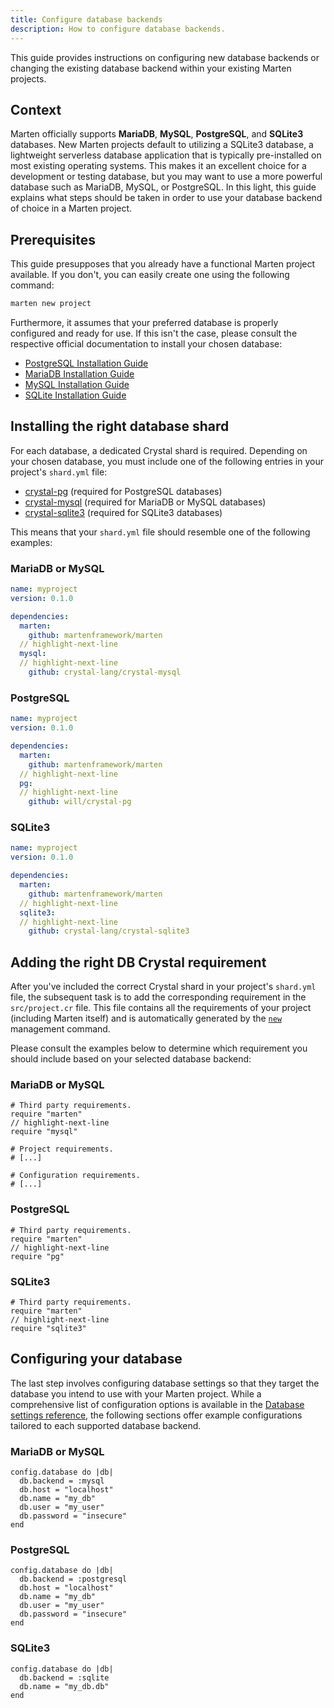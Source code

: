 ```yaml
---
title: Configure database backends
description: How to configure database backends.
---
```


This guide provides instructions on configuring new database backends or changing the existing database backend within your existing Marten projects.

## Context

Marten officially supports **MariaDB**, **MySQL**, **PostgreSQL**, and **SQLite3** databases. New Marten projects default to utilizing a SQLite3 database, a lightweight serverless database application that is typically pre-installed on most existing operating systems. This makes it an excellent choice for a development or testing database, but you may want to use a more powerful database such as MariaDB, MySQL, or PostgreSQL. In this light, this guide explains what steps should be taken in order to use your database backend of choice in a Marten project.

## Prerequisites

This guide presupposes that you already have a functional Marten project available. If you don't, you can easily create one using the following command:

```bash
marten new project
```

Furthermore, it assumes that your preferred database is properly configured and ready for use. If this isn't the case, please consult the respective official documentation to install your chosen database:

* [PostgreSQL Installation Guide](https://wiki.postgresql.org/wiki/Detailed_installation_guides)
* [MariaDB Installation Guide](https://mariadb.com/kb/en/getting-installing-and-upgrading-mariadb)
* [MySQL Installation Guide](https://dev.mysql.com/doc/refman/8.0/en/installing.html)
* [SQLite Installation Guide](https://www.tutorialspoint.com/sqlite/sqlite_installation.htm)

## Installing the right database shard

For each database, a dedicated Crystal shard is required. Depending on your chosen database, you must include one of the following entries in your project's `shard.yml` file:

* [crystal-pg](https://github.com/will/crystal-pg) (required for PostgreSQL databases)
* [crystal-mysql](https://github.com/crystal-lang/crystal-mysql) (required for MariaDB or MySQL databases)
* [crystal-sqlite3](https://github.com/crystal-lang/crystal-sqlite3) (required for SQLite3 databases)

This means that your `shard.yml` file should resemble one of the following examples:

### MariaDB or MySQL

```yaml
name: myproject
version: 0.1.0

dependencies:
  marten:
    github: martenframework/marten
  // highlight-next-line
  mysql:
  // highlight-next-line
    github: crystal-lang/crystal-mysql
```

### PostgreSQL

```yaml
name: myproject
version: 0.1.0

dependencies:
  marten:
    github: martenframework/marten
  // highlight-next-line
  pg:
  // highlight-next-line
    github: will/crystal-pg
```

### SQLite3

```yaml
name: myproject
version: 0.1.0

dependencies:
  marten:
    github: martenframework/marten
  // highlight-next-line
  sqlite3:
  // highlight-next-line
    github: crystal-lang/crystal-sqlite3
```

## Adding the right DB Crystal requirement

After you've included the correct Crystal shard in your project's `shard.yml` file, the subsequent task is to add the corresponding requirement in the `src/project.cr` file. This file contains all the requirements of your project (including Marten itself) and is automatically generated by the [`new`](../reference/management-commands.md#new) management command.

Please consult the examples below to determine which requirement you should include based on your selected database backend:

### MariaDB or MySQL

```crystal
# Third party requirements.
require "marten"
// highlight-next-line
require "mysql"

# Project requirements.
# [...]

# Configuration requirements.
# [...]
```

### PostgreSQL

```crystal
# Third party requirements.
require "marten"
// highlight-next-line
require "pg"
```

### SQLite3

```crystal
# Third party requirements.
require "marten"
// highlight-next-line
require "sqlite3"
```

## Configuring your database

The last step involves configuring database settings so that they target the database you intend to use with your Marten project. While a comprehensive list of configuration options is available in the [Database settings reference](../reference/settings.md#database-settings), the following sections offer example configurations tailored to each supported database backend.

### MariaDB or MySQL

```crystal
config.database do |db|
  db.backend = :mysql
  db.host = "localhost"
  db.name = "my_db"
  db.user = "my_user"
  db.password = "insecure"
end
```

### PostgreSQL

```crystal
config.database do |db|
  db.backend = :postgresql
  db.host = "localhost"
  db.name = "my_db"
  db.user = "my_user"
  db.password = "insecure"
end
```

### SQLite3

```crystal
config.database do |db|
  db.backend = :sqlite
  db.name = "my_db.db"
end
```
